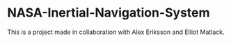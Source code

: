 # NASA-Inertial-Navigation-System
This is a project made in collaboration with Alex Eriksson and Elliot Matlack.
